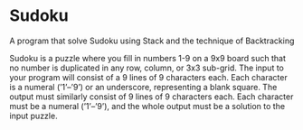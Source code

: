 # Sudoku
A program that solve Sudoku using Stack and the technique of Backtracking

Sudoku is a puzzle where you fill in numbers 1-9 on a 9x9 board such that no number is duplicated in any row, column, or 3x3 sub-grid. The input to your program will consist of a 9 lines of 9 characters each. Each character is a numeral (’1’–’9’) or an underscore, representing a blank square. The output must similarly consist of 9 lines of 9 characters each. Each character must be a numeral (’1’–’9’), and the whole output must be a solution to the input puzzle.

